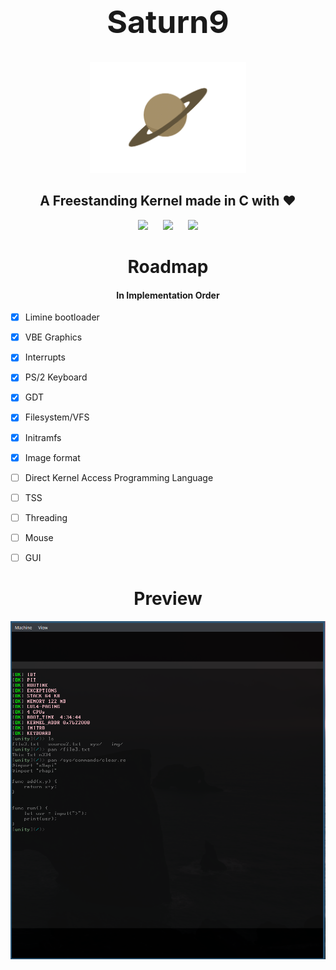<h1 align="center" style="font-size: 50px">Saturn9</h1>
<p align="center">
    <img alt="Logo" title="Saturn9" src="assets/s9logo.png" width=250>
</p>

<h2 align="center">
    A Freestanding Kernel made in C with ♥
</h2>


<p align="center">
    <img src="https://img.shields.io/github/commit-activity/t/funixorg/saturn9?style=for-the-badge&logo=git&logoColor=%239acd32&color=%23620000"/>
    <span>&nbsp;&nbsp;&nbsp;&nbsp;<span>
    <img src="https://img.shields.io/github/languages/top/funixorg/saturn9?style=for-the-badge&logo=cmake&logoColor=%2300a3ad&color=%23778899"/>
    <span>&nbsp;&nbsp;&nbsp;&nbsp;<span>
    <img src="https://img.shields.io/github/issues-pr-closed/funixorg/saturn9?style=for-the-badge&logo=curl&logoColor=%23ff4500&color=%23800e56"/>
</p>



<h1 align="center">Roadmap</h1>
<h4 align="center">In Implementation Order</h4>

- [x] Limine bootloader
- [x] VBE Graphics
- [x] Interrupts
- [x] PS/2 Keyboard
- [x] GDT
- [x] Filesystem/VFS
- [x] Initramfs
- [x] Image format
- [ ] Direct Kernel Access Programming Language
- [ ] TSS
- [ ] Threading
- [ ] Mouse
- [ ] GUI


<h1 align="center">Preview</h1>

![Reference screenshot](assets/s9prev.png)
